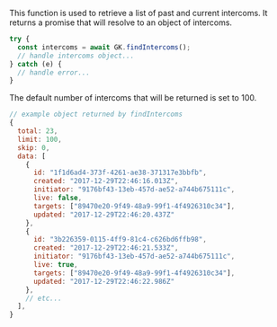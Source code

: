 This function is used to retrieve a list of past and current intercoms. It returns a promise that will resolve to an object of intercoms.

```javascript
try {
  const intercoms = await GK.findIntercoms();
  // handle intercoms object...
} catch (e) {
  // handle error...
}
```

The default number of intercoms that will be returned is set to 100.

```javascript
// example object returned by findIntercoms
{
  total: 23,
  limit: 100,
  skip: 0,
  data: [
    {
      id: "1f1d6ad4-373f-4261-ae38-371317e3bbfb",
      created: "2017-12-29T22:46:16.013Z",
      initiator: "9176bf43-13eb-457d-ae52-a744b675111c",
      live: false,
      targets: ["89470e20-9f49-48a9-99f1-4f4926310c34"],
      updated: "2017-12-29T22:46:20.437Z"
    },
    {
      id: "3b226359-0115-4ff9-81c4-c626bd6ffb98",
      created: "2017-12-29T22:46:21.533Z",
      initiator: "9176bf43-13eb-457d-ae52-a744b675111c",
      live: true,
      targets: ["89470e20-9f49-48a9-99f1-4f4926310c34"],
      updated: "2017-12-29T22:46:22.986Z"
    },
    // etc...
  ],
}
```
